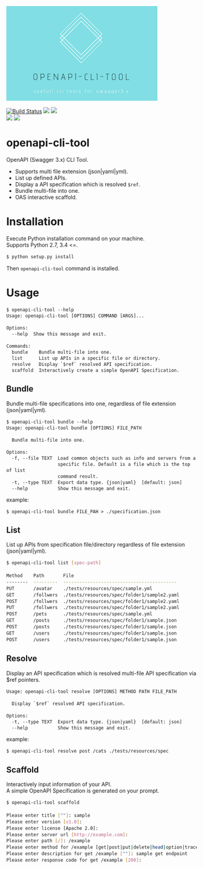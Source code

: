 ![openapi-cli-tool](https://raw.githubusercontent.com/hakopako/openapi-cli-tool/master/doc/logo.png)


[![Build Status](https://travis-ci.com/hakopako/openapi-cli-tool.svg?branch=master)](https://travis-ci.com/hakopako/openapi-cli-tool) <img src="https://img.shields.io/badge/version-v0.1-green.svg"> <img src="https://img.shields.io/badge/license-MIT-lightgray.svg">  
<img src="https://img.shields.io/badge/python-2.7,3.4<=-blue.svg"> <img src="https://img.shields.io/badge/swagger-3.x-yellow.svg">

# openapi-cli-tool
OpenAPI (Swagger 3.x) CLI Tool.  

- Supports multi file extension (json|yaml|yml).
- List up defined APIs.
- Display a API specification which is resolved `$ref`.
- Bundle multi-file into one.
- OAS interactive scaffold.  


# Installation

Execute Python installation command on your machine.  
Supports Python 2.7, 3.4 <=.

```bash
$ python setup.py install
```

Then `openapi-cli-tool` command is installed.

# Usage

```
$ openapi-cli-tool --help
Usage: openapi-cli-tool [OPTIONS] COMMAND [ARGS]...

Options:
  --help  Show this message and exit.

Commands:
  bundle    Bundle multi-file into one.
  list      List up APIs in a specific file or directory.
  resolve   Display `$ref` resolved API specification.
  scaffold  Interactively create a simple OpenAPI Specification.
```

## Bundle

Bundle multi-file specifications into one, regardless of file extension (json|yaml|yml).

```
$ openapi-cli-tool bundle --help
Usage: openapi-cli-tool bundle [OPTIONS] FILE_PATH

  Bundle multi-file into one.

Options:
  -f, --file TEXT  Load common objects such as info and servers from a
                   specific file. Default is a file which is the top of list
                   command result.
  -t, --type TEXT  Export data type. {json|yaml}  [default: json]
  --help           Show this message and exit.
```

example:
```
$ openapi-cli-tool bundle FILE_PAH > ./specification.json
```

## List

List up APIs from specification file/directory regardless of file extension (json|yaml|yml).

```bash
$ openapi-cli-tool list [spec-path]

Method    Path       File
--------  ---------  ------------------------------------------
PUT       /avatar    ./tests/resources/spec/sample.yml
GET       /follwers  ./tests/resources/spec/folder1/sample2.yaml
POST      /follwers  ./tests/resources/spec/folder1/sample2.yaml
PUT       /follwers  ./tests/resources/spec/folder1/sample2.yaml
POST      /pets      ./tests/resources/spec/sample.yml
GET       /posts     ./tests/resources/spec/folder1/sample.json
POST      /posts     ./tests/resources/spec/folder1/sample.json
GET       /users     ./tests/resources/spec/folder1/sample.json
POST      /users     ./tests/resources/spec/folder1/sample.json
```


## Resolve

Display an API specification which is resolved multi-file API specification via $ref pointers.  

```
Usage: openapi-cli-tool resolve [OPTIONS] METHOD PATH FILE_PATH

  Display `$ref` resolved API specification.

Options:
  -t, --type TEXT  Export data type. {json|yaml}  [default: json]
  --help           Show this message and exit.
```

example:
```bash
$ openapi-cli-tool resolve post /cats ./tests/resources/spec
```


## Scaffold

Interactively input information of your API.  
A simple OpenAPI Specification is generated on your prompt.

```bash
$ openapi-cli-tool scaffold

Please enter title [""]: sample
Please enter version [v1.0]:
Please enter license [Apache 2.0]:
Please enter server url [http://example.com]:
Please enter path [/]: /example
Please enter method for /example [get|post|put|delete|head|option|trace]: get
Please enter description for get /example [""]: sample get endpoint
Please enter response code for get /example [200]:
```
